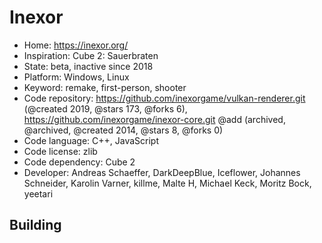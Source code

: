 # Inexor

- Home: https://inexor.org/
- Inspiration: Cube 2: Sauerbraten
- State: beta, inactive since 2018
- Platform: Windows, Linux
- Keyword: remake, first-person, shooter
- Code repository: https://github.com/inexorgame/vulkan-renderer.git (@created 2019, @stars 173, @forks 6), https://github.com/inexorgame/inexor-core.git @add (archived, @archived, @created 2014, @stars 8, @forks 0)
- Code language: C++, JavaScript
- Code license: zlib
- Code dependency: Cube 2
- Developer: Andreas Schaeffer, DarkDeepBlue, Iceflower, Johannes Schneider, Karolin Varner, killme, Malte H, Michael Keck, Moritz Bock, yeetari

## Building
